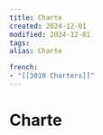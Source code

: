 ```yaml
---
title: Charte
created: 2024-12-01
modified: 2024-12-01
tags: 
alias: Charte

french:
- "[[3010 Charters]]"
---
```

# Charte
